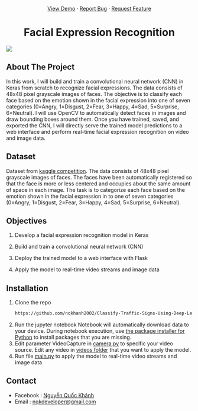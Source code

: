 <a name="readme-top"></a>
<div align="center">
  <p align="center">
    <a href="https://github.com/othneildrew/Best-README-Template">View Demo</a>
    ·
    <a href="https://github.com/nqkhanh2002/Facial-Expression-Recognition-with-Keras/issues">Report Bug</a>
    ·
    <a href="https://github.com/nqkhanh2002/Facial-Expression-Recognition-with-Keras/issues">Request Feature</a>
  </p>
</div>

<h1 align="center"> Facial Expression Recognition </h1>

<img src="https://miro.medium.com/max/1400/1*cQMgkngnYdIRHcZ2cJUnAg.jpeg"> <br>
## About The Project
In this work, I will build and train a convolutional neural network (CNN) in Keras from scratch to recognize facial expressions. The data consists of 48x48 pixel grayscale images of faces. The objective is to classify each face based on the emotion shown in the facial expression into one of seven categories (0=Angry, 1=Disgust, 2=Fear, 3=Happy, 4=Sad, 5=Surprise, 6=Neutral). I will use OpenCV to automatically detect faces in images and draw bounding boxes around them. Once you have trained, saved, and exported the CNN, I will directly serve the trained model predictions to a web interface and perform real-time facial expression recognition on video and image data.

##  Dataset
Dataset from [kaggle competition](https://www.kaggle.com/datasets/debanga/facial-expression-recognition-challenge).
The data consists of 48x48 pixel grayscale images of faces. The faces have been automatically registered so that the face is more or less centered and occupies about the same amount of space in each image. The task is to categorize each face based on the emotion shown in the facial expression in to one of seven categories (0=Angry, 1=Disgust, 2=Fear, 3=Happy, 4=Sad, 5=Surprise, 6=Neutral).

## Objectives
1. Develop a facial expression recognition model in Keras

2. Build and train a convolutional neural network (CNN)

3. Deploy the trained model to a web interface with Flask

4. Apply the model to real-time video streams and image data

## Installation
1. Clone the repo
    ```sh
   https://github.com/nqkhanh2002/Classify-Traffic-Signs-Using-Deep-Learning-for-Self-Driving-Cars.git
   ```
2. Run the jupyter notebook 
    Notebook will automatically download data to your device. During notebook execution, use [the package installer for Python](https://pypi.org/project/pip/) to install packages that you are missing.
3. Edit parameter VideoCapture in [camera.py](https://github.com/nqkhanh2002/Facial-Expression-Recognition-with-Keras/blob/master/camera.py) to specific your video source. Edit any video in [videos folder](https://github.com/nqkhanh2002/Facial-Expression-Recognition-with-Keras/tree/master/videos) that you want to apply the model.
4. Run file [main.py](https://github.com/nqkhanh2002/Facial-Expression-Recognition-with-Keras/blob/master/main.py) to apply the model to real-time video streams and image data

## Contact 
* Facebook : [Nguyễn Quốc Khánh](https://www.facebook.com/nqk.dev)
* Email : nqkdeveloper@gmail.com
